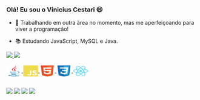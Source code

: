 ### Olá! Eu sou o Vinicius Cestari 😄

- 💼 Trabalhando em outra àrea no momento, mas me aperfeiçoando para viver a programação!

- 📚 Estudando JavaScript, MySQL e Java.

<div>
  <a href="https://github.com/V1nnysx">
  <img height="150em" src="https://github-readme-stats.vercel.app/api?username=V1nnysx&show_icons=true&theme=dark&include_all_commits=true&count_private=true"/>
  <img height="150em" src="https://github-readme-stats.vercel.app/api/top-langs/?username=V1nnysx&layout=compact&langs_count=7&theme=dark"/>
</div>
  
  <div style="display: inline_block"><br>
  <img align="center" alt="Vini-Java" height="30" width="40" src="https://raw.githubusercontent.com/devicons/devicon/master/icons/java/java-original.svg">
  <img align="center" alt="Vini-Js" height="30" width="40" src="https://raw.githubusercontent.com/devicons/devicon/master/icons/javascript/javascript-plain.svg">
  <img align="center" alt="Vini-HTML" height="30" width="40" src="https://raw.githubusercontent.com/devicons/devicon/master/icons/html5/html5-original.svg">
  <img align="center" alt="Vini-CSS" height="30" width="40" src="https://raw.githubusercontent.com/devicons/devicon/master/icons/css3/css3-original.svg">
  <img align="center" alt="Vini-ReactJS" height="30" width="40" src="https://raw.githubusercontent.com/devicons/devicon/master/icons/react/react-original.svg">
  
</div>
  
  ##
  
<div>
  <a href="http://api.whatsapp.com/send?phone=5511963307211&text=Olá,%20vim%20pelo%20GitHub!%20" target="_blank"><img src="https://img.shields.io/badge/WhatsApp-25D366?style=for-the-badge&logo=whatsapp&logoColor=white" target="_blank"></a>
  <a href="https://www.linkedin.com/in/viniscestari" target="_blank"><img src="https://img.shields.io/badge/-LinkedIn-%230077B5?style=for-the-badge&logo=linkedin&logoColor=white" target="_blank"></a> 
  <a href="https://www.instagram.com/v1nny_sc" target="_blank"><img src="https://img.shields.io/badge/-Instagram-%23E4405F?style=for-the-badge&logo=instagram&logoColor=white" target="_blank"></a>
 	<a href = "mailto:vinicius.scestari@gmail.com"><img src="https://img.shields.io/badge/-Gmail-%23333?style=for-the-badge&logo=gmail&logoColor=white" target="_blank"></a>  
</div>

